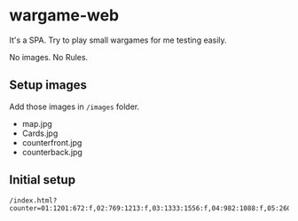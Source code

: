 # wargame-web

It's a SPA. Try to play small wargames for me testing easily.

No images. No Rules.

## Setup images

Add those images in `/images` folder.

* map.jpg
* Cards.jpg
* counterfront.jpg
* counterback.jpg

## Initial setup

    /index.html?counter=01:1201:672:f,02:769:1213:f,03:1333:1556:f,04:982:1088:f,05:260:1624:f,06:685:1316:f,07:-110:1152:f,08:-531:1947:f,15:-655:1720:f,22:1440:1365:f,10:130:861:f,17:365:743:f,24:-343:743:f,26:188:837:f,25:1622:1658:b,27:1386:1775:b,19:1386:2011:b,16:796:2249:b,21:1151:2248:b,18:1622:1775:b,28:1386:1774:b,20:1386:2010:b,09:1740:2246:b,11:1505:2366:b